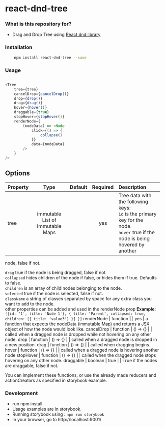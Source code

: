# react-dnd-tree #

### What is this repository for? ###

* Drag and Drop Tree using [React dnd library](http://react-dnd.github.io/)


### Installation
```sh
	npm install react-dnd-tree --save
```


### Usage
```javascript

<Tree
	tree={tree}
	cancelDrop={cancelDrop()}
	drop={drop()}
	drag={drag()}
	hover={hover()}
	draggable={true}
	stopHover={stopHover()}
	renderNode={
		(nodeData) => <Node
			click={() => {
				collapse()
			}}
			data={nodeData}
		/>
	}
/>

```
## Options

Property       | Type                             | Default             | Required | Description
:--------------|:--------------------------------:|:-------------------:|:--------:|:----------------------------------------
tree           | immutable List of Immutable Maps |                     |   yes    | Tree data with the following keys: <div>`id` is the primary key for the node.</div><div>`hover` true if the node is being hovered by another
node, false if not.</div><div>`drag` true if the node is being dragged, false if not.</div><div>`collapsed` hides children of the node if false, or hides them if true. Defaults to false.</div><div>`children` is an array of child nodes belonging to the node.</div><div>`selected` true if the node is selected, false if not.</div><div>`className` a string  of classes separated by space for any extra class you want to add to the node.</div>other properties can be added and used in the renderNode prop __Example__: `[{id: '1', title: 'Node 1'}, { title: 'Parent', collapsed: true, children: [{ title: 'value3') }] }]`
renderNode     | function                         |                     |    yes   | a function that expects the nodeData (immutable Map) and returns a JSX object of how the node would look like.
cancelDrop     | function                         |     () => {}        |          | called when a dragged node is dropped while not hovering on any other node.
drop           | function                         |     () => {}        |          | called when a dragged node is dropped in a new position.
drag           | function                         |     () => {}        |          | called when dragging begins.
hover          | function                         |     () => {}        |          | called when a dragged node is hovering another node
stopHover      | function                         |     () => {}        |          | called when the dragged node stops hovering on any other node.
draggable      | boolean                          |      true           |          | True if the nodes are draggable, false if not.

You can implement these functions, or use the already made reducers and actionCreators as specified in storybook example.

### Development ###

* run npm install
* Usage examples are in storybook.
* Running storybook using : `npm run storybook`
* In your browser, go to http://localhost:9001/
